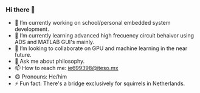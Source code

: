 ### Hi there 👋

- 🔭 I’m currently working on school/personal embedded system development.
- 🌱 I’m currently learning advanced high frecuency circuit behaivor using ADS and MATLAB GUI's mainly.
- 👯 I’m looking to collaborate on GPU and machine learning in the near future.
- 💬 Ask me about philosophy.
- 📫 How to reach me: ie699398@iteso.mx
- 😄 Pronouns: He/him
- ⚡ Fun fact: There's a bridge exclusively for squirrels in Netherlands.
